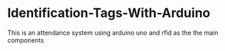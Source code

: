 # Identification-Tags-With-Arduino
This is an attendance system using arduino uno and rfid as the the main components 
